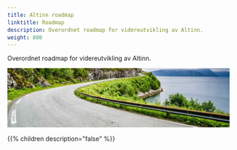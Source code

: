 ```yaml
---
title: Altinn roadmap
linktitle: Roadmap
description: Overordnet roadmap for videreutvikling av Altinn.
weight: 800
---
```


Overordnet roadmap for videreutvikling av Altinn.

!["Vei i Brønnøysund"](vei-i-brønnøysund.jpg)

{{% children description="false" %}}
